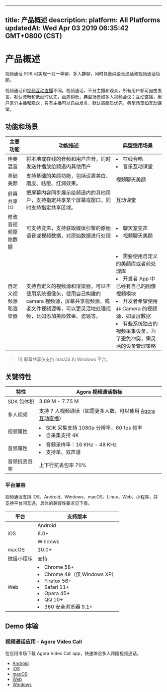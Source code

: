 
---
title: 产品概述
description: 
platform: All Platforms
updatedAt: Wed Apr 03 2019 06:35:42 GMT+0800 (CST)
---
# 产品概述
视频通话 SDK 可实现一对一单聊、多人群聊，同时具备纯语音通话和视频通话功能。

视频通话和[视频互动直播](https://docs.agora.io/cn/Interactive%20Broadcast/product_live?platform=All%20Platforms)不同。视频通话，不分主播和观众，所有用户都可自由发言，默认流畅和低延时优先，画质稍低，典型场景如多人视频会议；互动直播，用户区分主播和观众，只有主播可以自由发言，默认高画质优先，典型场景如互动课堂。

## 功能和场景

| 主要功能             | 功能描述                                                     | 典型适用场景                                                 |
| -------------------- | ------------------------------------------------------------ | ------------------------------------------------------------ |
| 伴奏混音             | 将本地或在线的音频和用户声音，同时发送并播放给频道内其他用户 | <li>在线合唱<li>音乐互动课堂                                         |
| 基础美颜          | 支持基础的美颜功能，包括设置美白、磨皮、祛痘、红润效果。 | 视频聊天美颜                       |
| 屏幕共享<sup>[1]<sup>       | 把屏幕内容同步展示给频道内的其他用户，支持指定共享某个屏幕或窗口，同时支持指定共享区域。      | 互动课堂          |
| 修改音视频原始数据   | 可支持变声，支持获取媒体引擎的原始语音或视频数据，对原始数据进行处理 | <li>聊天室变声<li>视频聊天美颜                                       |
| 自定义视频源和渲染器 | 支持自定义的视频源和渲染器，可以不使用系统摄像头，使用自己构建的 camera 视频源，屏幕共享视频源，或者文件视频源等，可以更灵活地处理视频，比如添加美颜效果、滤镜等。 | <li>需要使用自定义的美颜库或者前处理库<li>开发者 App 中已经有自己的图像视频模块<li>开发者希望使用非 Camera 的视频源，如录屏数据<li>有些系统独占的视频采集设备，为了避免冲突，需灵活的设备管理策略 |

> [1] 屏幕共享仅支持 macOS 和 Windows 平台。
	
## 关键特性

| 特性         | Agora 视频通话指标                                           |
| ------------ | ------------------------------------------------------------ |
| SDK 包体积   | 3.69 M - 7.75 M                                              |
| 多人视频     | 支持 7 人视频通话（如需更多人数，可以使用 [Agora 互动直播](https://docs.agora.io/cn/Interactive%20Broadcast/product_live?platform=All%20Platforms)） |
| 视频属性     | <li>SDK 采集支持 1080p 分辨率，60 fps 帧率 <li>自采集支持 4K |
| 音频属性     | <li>音频采样率：16 KHz - 48 KHz <li>支持单、双声道           |
| 音频抗丢包率 | 上下行抗丢包率 70%                                           |

### 平台兼容

视频通话支持 iOS、Android、Windows、macOS、Linux、Web、小程序，并支持平台间互通，具体的兼容性要求见下表。

| 平台       | 支持版本                                                     |
| ---------- | ------------------------------------------------------------ |
	| Android    | <p>4.1+</p><p>Android SDK 支持如下架构：</p><ul><li>ARMv7<li>ARM64<li>X86                                                         |
| iOS        | 8.0+                                                         |
	| Windows    | <p>XP SP3+</p><p>Windows SDK 支持如下架构：<p><ul><li>X86<li>x64                                                      |
| macOS      | 10.0+                                                        |
| 微信小程序 | 支持                                                         |
| Web        | <li>Chrome 58+ <li>Chrome 49（仅 Windows XP）<li>Firefox 56+ <li>Safari 11+ <li>Opera 45+ <li>QQ 10+ <li>360 安全浏览器 9.1+ |

## Demo 体验

### 视频通话应用 - Agora Video Call

在应用市场下载 Agora Video Call app，快速体验多人跨国视频通话。

- [Android](http://android.myapp.com/myapp/detail.htm?apkName=io.agora.vcall)
- [iOS](https://itunes.apple.com/cn/app/agora-video-call/id1080303824)
- [macOS](https://itunes.apple.com/cn/app/agora-video-call/id1112106913)
- [Web](https://webdemo.agora.io/videocall)
- [Windows](https://download.agora.io/avc/release/AgoraVideoCall_for_windows_3.0.1.zip)
